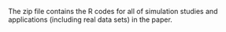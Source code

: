The zip file contains the R codes for all of simulation studies and applications (including real data sets) in the paper. 
